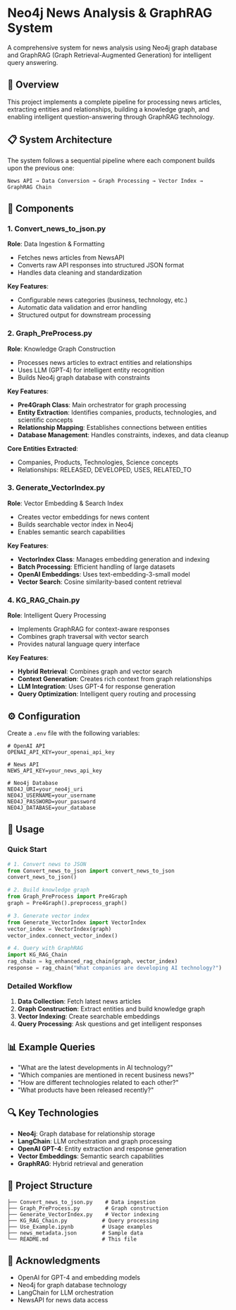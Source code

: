 # Neo4j News Analysis & GraphRAG System 

A comprehensive system for news analysis using Neo4j graph database and GraphRAG (Graph Retrieval-Augmented Generation) for intelligent query answering.

## 🚀 Overview

This project implements a complete pipeline for processing news articles, extracting entities and relationships, building a knowledge graph, and enabling intelligent question-answering through GraphRAG technology.

## 📋 System Architecture

The system follows a sequential pipeline where each component builds upon the previous one:

```
News API → Data Conversion → Graph Processing → Vector Index → GraphRAG Chain
```

## 🔧 Components

### 1. Convert_news_to_json.py
**Role**: Data Ingestion & Formatting
- Fetches news articles from NewsAPI
- Converts raw API responses into structured JSON format
- Handles data cleaning and standardization

**Key Features**:
- Configurable news categories (business, technology, etc.)
- Automatic data validation and error handling
- Structured output for downstream processing

### 2. Graph_PreProcess.py
**Role**: Knowledge Graph Construction
- Processes news articles to extract entities and relationships
- Uses LLM (GPT-4) for intelligent entity recognition
- Builds Neo4j graph database with constraints

**Key Features**:
- **Pre4Graph Class**: Main orchestrator for graph processing
- **Entity Extraction**: Identifies companies, products, technologies, and scientific concepts
- **Relationship Mapping**: Establishes connections between entities
- **Database Management**: Handles constraints, indexes, and data cleanup

**Core Entities Extracted**:
- Companies, Products, Technologies, Science concepts
- Relationships: RELEASED, DEVELOPED, USES, RELATED_TO

### 3. Generate_VectorIndex.py
**Role**: Vector Embedding & Search Index
- Creates vector embeddings for news content
- Builds searchable vector index in Neo4j
- Enables semantic search capabilities

**Key Features**:
- **VectorIndex Class**: Manages embedding generation and indexing
- **Batch Processing**: Efficient handling of large datasets
- **OpenAI Embeddings**: Uses text-embedding-3-small model
- **Vector Search**: Cosine similarity-based content retrieval

### 4. KG_RAG_Chain.py
**Role**: Intelligent Query Processing
- Implements GraphRAG for context-aware responses
- Combines graph traversal with vector search
- Provides natural language query interface

**Key Features**:
- **Hybrid Retrieval**: Combines graph and vector search
- **Context Generation**: Creates rich context from graph relationships
- **LLM Integration**: Uses GPT-4 for response generation
- **Query Optimization**: Intelligent query routing and processing

## ⚙️ Configuration

Create a `.env` file with the following variables:

```env
# OpenAI API
OPENAI_API_KEY=your_openai_api_key

# News API
NEWS_API_KEY=your_news_api_key

# Neo4j Database
NEO4J_URI=your_neo4j_uri
NEO4J_USERNAME=your_username
NEO4J_PASSWORD=your_password
NEO4J_DATABASE=your_database
```

## 🚀 Usage

### Quick Start

```python
# 1. Convert news to JSON
from Convert_news_to_json import convert_news_to_json
convert_news_to_json()

# 2. Build knowledge graph
from Graph_PreProcess import Pre4Graph
graph = Pre4Graph().preprocess_graph()

# 3. Generate vector index
from Generate_VectorIndex import VectorIndex
vector_index = VectorIndex(graph)
vector_index.connect_vector_index()

# 4. Query with GraphRAG
import KG_RAG_Chain 
rag_chain = kg_enhanced_rag_chain(graph, vector_index)
response = rag_chain("What companies are developing AI technology?")
```

### Detailed Workflow

1. **Data Collection**: Fetch latest news articles
2. **Graph Construction**: Extract entities and build knowledge graph
3. **Vector Indexing**: Create searchable embeddings
4. **Query Processing**: Ask questions and get intelligent responses

## 📊 Example Queries

- "What are the latest developments in AI technology?"
- "Which companies are mentioned in recent business news?"
- "How are different technologies related to each other?"
- "What products have been released recently?"

## 🔍 Key Technologies

- **Neo4j**: Graph database for relationship storage
- **LangChain**: LLM orchestration and graph processing
- **OpenAI GPT-4**: Entity extraction and response generation
- **Vector Embeddings**: Semantic search capabilities
- **GraphRAG**: Hybrid retrieval and generation

## 📁 Project Structure

```
├── Convert_news_to_json.py    # Data ingestion
├── Graph_PreProcess.py        # Graph construction
├── Generate_VectorIndex.py    # Vector indexing
├── KG_RAG_Chain.py           # Query processing
├── Use_Example.ipynb         # Usage examples
├── news_metadata.json        # Sample data
└── README.md                 # This file
```

## 🙏 Acknowledgments

- OpenAI for GPT-4 and embedding models
- Neo4j for graph database technology
- LangChain for LLM orchestration
- NewsAPI for news data access
